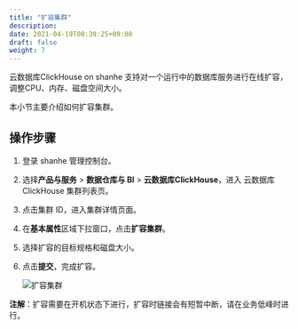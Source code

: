 ```yaml
---
title: "扩容集群"
description: 
date: 2021-04-19T00:39:25+09:00
draft: false
weight: 7
---
```


云数据库ClickHouse on shanhe 支持对一个运行中的数据库服务进行在线扩容，调整CPU、内存、磁盘空间大小。

本小节主要介绍如何扩容集群。

## 操作步骤

1. 登录 shanhe 管理控制台。
2. 选择**产品与服务** > **数据仓库与 BI** > **云数据库ClickHouse**，进入 云数据库ClickHouse 集群列表页。
3. 点击集群 ID，进入集群详情页面。
4. 在**基本属性**区域下拉窗口，点击**扩容集群**。
5. 选择扩容的目标规格和磁盘大小。
6. 点击**提交**，完成扩容。

   ![扩容集群](../_images/scale.png)

**注解**：扩容需要在开机状态下进行，扩容时链接会有短暂中断，请在业务低峰时进行。
